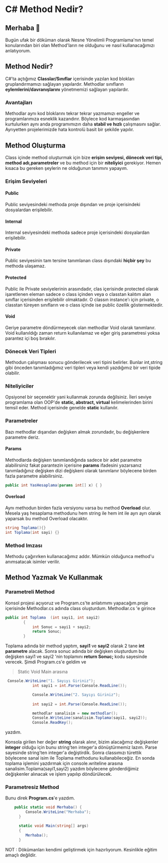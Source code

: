 # C# Method Nedir?

## Merhaba 👋

Bugün ufak bir döküman olarak Nesne Yönelimli Programlama'nın temel konularından biri olan Method'ların ne olduğunu ve nasıl kullanacağımızı anlatıyorum.

## Method Nedir?

C#’ta açtığımız **Classlar/Sınıflar** içerisinde yazılan kod blokları gruplandırmamızı sağlayan yapılardır. 
Methodlar sınıfların **eylemlerini/davranışlarını** yönetmemizi sağlayan yapılardır.

### Avantajları

Methodlar aynı kod bloklarını tekrar tekrar yazmamızı engeller ve programlarımıza esneklik kazandırır.
Böylece kod karmaşasından kurtulurken aynı anda programımızın daha **stabil ve hızlı** çalışmasını sağlar.
Ayrıyetten projelerimizde hata kontrolü basit bir şekilde yapılır.

## Method Oluşturma

Class içinde method oluşturmak için bize **erişim seviyesi, dönecek veri tipi, method adı,parametreler** ve bu method için bir **niteliyici** gerekiyor.
Hemen kısaca bu gereken şeylerin ne olduğunun tanımını yapayım.

### Erişim Seviyeleri

#### Public
Public seviyesindeki methoda proje dışından ve proje içerisindeki dosyalardan erişilebilir.

#### Internal
Internal seviyesindeki methoda sadece proje içerisindeki dosyalardan erişilebilir.

#### Private
Public seviyesinin tam tersine tanımlanan class dışındaki **hiçbir şey** bu methoda ulaşamaz.

#### Protected
Public ile Private seviyelerinin arasındadır, clas içerisinde protected olarak işaretlenen eleman sadece o class içinden veya o classtan kalıtım alan sınıflar
içerisinden erişilebilir olmaktadır. O classın instance'ı için private, o classtan türeyen sınıfların ve o class içinde ise public özellik göstermektedir.

#### Void
Geriye parametre döndürmeyecek olan methodlar Void olarak tanımlanır.
Void kullanıldığı zaman return kullanılamaz ve eğer giriş parametresi yoksa parantez içi boş bırakılır.

### Dönecek Veri Tipleri

Methodun çalışması sonucu gönderilecek veri tipini belirler.
Bunlar int,string gibi önceden tanımladığımız veri tipleri veya kendi yazdığımız bir veri tipide olabilir. 

### Niteliyiciler

Opsiyonel bir seçenektir yani kullanmak zorunda değilsiniz. İleri seviye programlama olan OOP'de **static, abstract, virtual** kelimelerinden birini temsil eder.
Method içerisinde genelde **static** kullanılır.

### Parametreler

Bazı methodlar dışarıdan değişken almak zorundadır, bu değişkenlere parametre deriz.

#### Params

Methodlarda değişken tanımlandığında sadece bir adet parametre alabilirsiniz fakat parantezin içerisine **params** ifadesini yazarsanız tanımladığınız değişken
dizi değişkeni olarak tanımlanır böylecene birden fazla parametre alabilirsiniz.

```C#
public int YasHesaplama(params int[] x) { } 
```

#### Overload

Aynı methodun birden fazla versiyonu varsa bu method **Overload** olur. Mesela yaş hesaplama methodunu hem string ile hem int ile ayrı ayrı olarak yaparsak bu method
Overload olacaktır.

```C#
string Toplama(){}   
int Toplama(int sayi) {}
```

### Method Imzası

Methodu çağırırken kullanacağımız addır. Mümkün olduğunca method'u anımsatacak isimler verilir.

## Method Yazmak Ve Kullanmak

### Parametreli Method

Konsol projesi açıyoruz ve Program.cs'te anlatımımı yapacağım.proje içerisinde Methodlar.cs adında class oluşturdum.
Methodlar.cs 'e girince

```C#
public int Toplama  (int sayi1, int sayi2)
        {
            int Sonuc = sayi1 + sayi2;
            return Sonuc;
        }
```

Toplama adında bir method yaptım,  **sayi1** ve **sayi2** olarak  2 tane **int parametre** alacak.
Sonra sonuc adında bir değişken oluşturdum bu değişken  sayi1 ve sayi2 'nin toplamını **return Sonuc;** kodu sayesinde verecek.
Şimdi Program.cs'e geldim ve
> Static Void Main arasına

```C#
 Console.WriteLine("1. Sayıyı Giriniz");
            int sayi1 = int.Parse(Console.ReadLine());

            Console.WriteLine("2. Sayıyı Giriniz");
            
            int sayi2 = int.Parse(Console.ReadLine());

            methodlar sanalisim = new methodlar();
            Console.WriteLine(sanalisim.Toplama(sayi1, sayi2));
            Console.ReadKey();
```
yazdım.

Konsola girilen her değer **string** olarak alınır, bizim alacağımız değişkenler **integer** olduğu için bunu string'ten integer'a dönüştürmemiz lazım.
Parse sayesinde string'ten integer'a değiştirdik. Sonra classımızı türettik böylecene sanal isim ile Toplama methodunu kullanabileceğiz.
En sonda toplama işlemini yazdırmak için console.writeline arasına sanalisim.Toplama(sayi1,sayi2) yazdım böylecene gönderdiğimiz değişkenler alınacak
ve işlem yapılıp döndürülecek.

### Parametresiz Method 

Bunu direk **Program.cs**'e yazdım.

```C#
    public static void Merhaba() {
         Console.WriteLine("Merhaba");
      }

      static void Main(string[] args)
      {
         Merhaba();
      }


```
NOT : Dökümanları kendimi geliştirmek için hazırlıyorum. Kesinlikle eğitim amaçlı değildir.
